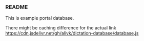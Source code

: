 ### README

This is example portal database.

There might be caching difference for the actual link
https://cdn.jsdelivr.net/gh/alivk/dictation-database/database.js
